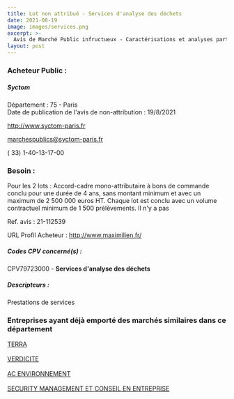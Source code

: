 ```yaml
---
title: Lot non attribué - Services d'analyse des déchets
date: 2021-08-19
image: images/services.png
excerpt: >-
  Avis de Marché Public infructueux - Caractérisations et analyses particulières des collectes sélectives du Syctom
layout: post
---
```


### Acheteur Public :
##### Syctom
Département : 75 - Paris<br/>
Date de publication de l'avis de non-attribution : 19/8/2021


http://www.syctom-paris.fr

marchespublics@syctom-paris.fr

( 33) 1-40-13-17-00
### Besoin :

Pour les 2 lots : Accord-cadre mono-attributaire à bons de commande conclu pour une durée de 4 ans, sans montant minimum et avec un maximum de 2 500 000 euros HT. Chaque lot est conclu avec un volume contractuel minimum de 1 500 prélèvements. Il n'y a pas

Ref. avis : 21-112539

URL Profil Acheteur : http://www.maximilien.fr/

##### Codes CPV concerné(s) :
CPV79723000 - **Services d'analyse des déchets** <br/>

##### Descripteurs :
Prestations de services <br/>

### Entreprises ayant déjà emporté des marchés similaires dans ce département
<a href="/entreprise-545/siren-317037208">TERRA</a><br/><br/>
<a href="/entreprise-558/siren-420376584">VERDICITE</a><br/><br/>
<a href="/entreprise-561/siren-441355914">AC ENVIRONNEMENT</a><br/><br/>
<a href="/entreprise-578/siren-811853571">SECURITY MANAGEMENT ET CONSEIL EN ENTREPRISE</a><br/><br/>
